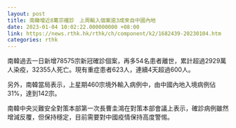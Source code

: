 ```yaml
---
layout: post
title: 南韓增近8萬宗確診　上周輸入個案逾3成來自中國內地
date: 2023-01-04 10:02:22.000000000 +08:00
link: https://news.rthk.hk/rthk/ch/component/k2/1682439-20230104.htm
categories: rthk
---
```


南韓過去一日新增78575宗新冠確診個案，再多54名患者離世，累計超過2929萬人染疫，32355人死亡。現有重症患者623人，連續4天超過600人。

另外，南韓當局表示，上星期460宗境外輸入病例中，由中國內地入境病例佔31%，達到142宗。

南韓中央災難安全對策本部第一次長曹圭鴻在對策本部會議上表示，確診病例雖然增減反覆，但保持穩定，目前需要對中國疫情保持高度警惕。
